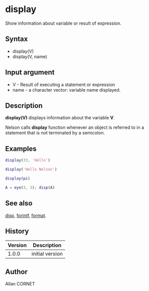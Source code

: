 

# display

Show information about variable or result of expression.

## Syntax

- display(V)
- display(V, name)

## Input argument

 - V - Result of executing a statement or expression
 - name - a character vector: variable name displayed.

## Description


  <p><b>display(V)</b> displays information about the variable <b>V</b>.</p>
  <p>Nelson calls <b>display</b> function whenever an object is referred to in a statement that is not terminated by a semicolon.</p>


## Examples

```matlab
display(33, 'Hello')
```
```matlab
display('Hello Nelson')
```
```matlab
display(pi)
```
```matlab
A = eye(3, 3); disp(A)
```

## See also

[disp](disp.md), [fprintf](../stream_manager/fprintf.md), [format](format.md).
## History

|Version|Description|
|------|------|
|1.0.0|initial version|


## Author

Allan CORNET



